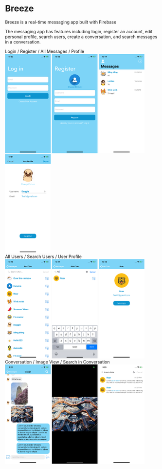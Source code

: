 # Breeze
Breeze is a real-time messaging app built with Firebase 

The messaging app has features including login, register an account, edit personal profile, search users, create a conversation, and search messages in a conversation. 

Login / Register / All Messages / Profile  
<img src="Screenshots/login.png" width="150"> <img src="Screenshots/register.png" width="150"> <img src="Screenshots/messages.png" width="150"> <img src="Screenshots/your-profile.png" width="150">  
All Users / Search Users / User Profile  
<img src="Screenshots/all-users.png" width="150"> <img src="Screenshots/search-users.png" width="150"> <img src="Screenshots/user-profile.png" width="150">  
Conversation / Image View / Search in Conversation  
<img src="Screenshots/conversation.png" width="150"> <img src="Screenshots/image.png" width="150"> <img src="Screenshots/search-in-conversation.png" width="150">
